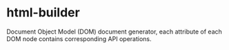 # html-builder
Document Object Model (DOM) document generator, each attribute of each DOM node contains corresponding API operations.
